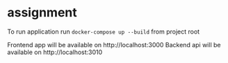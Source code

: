 # assignment

To run application run `docker-compose up --build` from project root

Frontend app will be available on http://localhost:3000
Backend api will be available on http://localhost:3010
